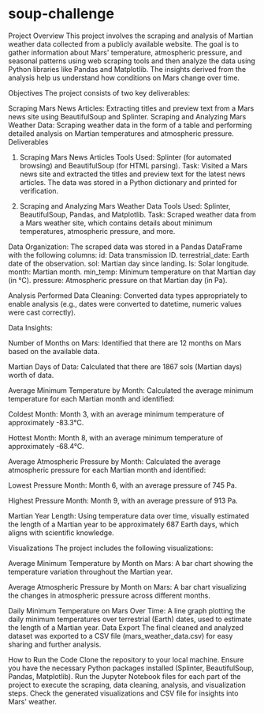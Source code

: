 # soup-challenge
Project Overview
This project involves the scraping and analysis of Martian weather data collected from a publicly available website. The goal is to gather information about Mars' temperature, atmospheric pressure, and seasonal patterns using web scraping tools and then analyze the data using Python libraries like Pandas and Matplotlib. The insights derived from the analysis help us understand how conditions on Mars change over time.

Objectives
The project consists of two key deliverables:

Scraping Mars News Articles: Extracting titles and preview text from a Mars news site using BeautifulSoup and Splinter.
Scraping and Analyzing Mars Weather Data: Scraping weather data in the form of a table and performing detailed analysis on Martian temperatures and atmospheric pressure.
Deliverables

1. Scraping Mars News Articles
Tools Used: Splinter (for automated browsing) and BeautifulSoup (for HTML parsing).
Task: Visited a Mars news site and extracted the titles and preview text for the latest news articles. The data was stored in a Python dictionary and printed for verification.

2. Scraping and Analyzing Mars Weather Data
Tools Used: Splinter, BeautifulSoup, Pandas, and Matplotlib.
Task: Scraped weather data from a Mars weather site, which contains details about minimum temperatures, atmospheric pressure, and more.

Data Organization: The scraped data was stored in a Pandas DataFrame with the following columns:
id: Data transmission ID.
terrestrial_date: Earth date of the observation.
sol: Martian day since landing.
ls: Solar longitude.
month: Martian month.
min_temp: Minimum temperature on that Martian day (in °C).
pressure: Atmospheric pressure on that Martian day (in Pa).

Analysis Performed
Data Cleaning: Converted data types appropriately to enable analysis (e.g., dates were converted to datetime, numeric values were cast correctly).

Data Insights:

Number of Months on Mars: Identified that there are 12 months on Mars based on the available data.

Martian Days of Data: Calculated that there are 1867 sols (Martian days) worth of data.

Average Minimum Temperature by Month: Calculated the average minimum temperature for each Martian month and identified:

Coldest Month: Month 3, with an average minimum temperature of approximately -83.3°C.

Hottest Month: Month 8, with an average minimum temperature of approximately -68.4°C.

Average Atmospheric Pressure by Month: Calculated the average atmospheric pressure for each Martian month and identified:

Lowest Pressure Month: Month 6, with an average pressure of 745 Pa.

Highest Pressure Month: Month 9, with an average pressure of 913 Pa.

Martian Year Length: Using temperature data over time, visually estimated the length of a Martian year to be approximately 687 Earth days, which aligns with scientific knowledge.

Visualizations
The project includes the following visualizations:

Average Minimum Temperature by Month on Mars: A bar chart showing the temperature variation throughout the Martian year.

Average Atmospheric Pressure by Month on Mars: A bar chart visualizing the changes in atmospheric pressure across different months.

Daily Minimum Temperature on Mars Over Time: A line graph plotting the daily minimum temperatures over terrestrial (Earth) dates, used to estimate the length of a Martian year.
Data Export
The final cleaned and analyzed dataset was exported to a CSV file (mars_weather_data.csv) for easy sharing and further analysis.

How to Run the Code
Clone the repository to your local machine.
Ensure you have the necessary Python packages installed (Splinter, BeautifulSoup, Pandas, Matplotlib).
Run the Jupyter Notebook files for each part of the project to execute the scraping, data cleaning, analysis, and visualization steps.
Check the generated visualizations and CSV file for insights into Mars' weather.
